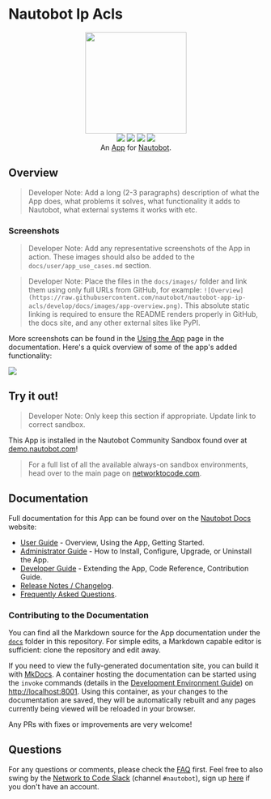 # Nautobot Ip Acls

<!--
Developer Note - Remove Me!

The README will have certain links/images broken until the PR is merged into `develop`. Update the GitHub links with whichever branch you're using (main etc.) if different.

The logo of the project is a placeholder (docs/images/icon-nautobot-ip-acls.png) - please replace it with your app icon, making sure it's at least 200x200px and has a transparent background!

To avoid extra work and temporary links, make sure that publishing docs (or merging a PR) is done at the same time as setting up the docs site on RTD, then test everything.
-->

<p align="center">
  <img src="https://raw.githubusercontent.com/nautobot/nautobot-app-ip-acls/develop/docs/images/icon-nautobot-ip-acls.png" class="logo" height="200px">
  <br>
  <a href="https://github.com/nautobot/nautobot-app-ip-acls/actions"><img src="https://github.com/nautobot/nautobot-app-ip-acls/actions/workflows/ci.yml/badge.svg?branch=main"></a>
  <a href="https://docs.nautobot.com/projects/nautobot-ip-acls/en/latest/"><img src="https://readthedocs.org/projects/nautobot-plugin-ip-acls/badge/"></a>
  <a href="https://pypi.org/project/nautobot-ip-acls/"><img src="https://img.shields.io/pypi/v/nautobot-ip-acls"></a>
  <a href="https://pypi.org/project/nautobot-ip-acls/"><img src="https://img.shields.io/pypi/dm/nautobot-ip-acls"></a>
  <br>
  An <a href="https://networktocode.com/nautobot-apps/">App</a> for <a href="https://nautobot.com/">Nautobot</a>.
</p>

## Overview

> Developer Note: Add a long (2-3 paragraphs) description of what the App does, what problems it solves, what functionality it adds to Nautobot, what external systems it works with etc.

### Screenshots

> Developer Note: Add any representative screenshots of the App in action. These images should also be added to the `docs/user/app_use_cases.md` section.

> Developer Note: Place the files in the `docs/images/` folder and link them using only full URLs from GitHub, for example: `![Overview](https://raw.githubusercontent.com/nautobot/nautobot-app-ip-acls/develop/docs/images/app-overview.png)`. This absolute static linking is required to ensure the README renders properly in GitHub, the docs site, and any other external sites like PyPI.

More screenshots can be found in the [Using the App](https://docs.nautobot.com/projects/nautobot-ip-acls/en/latest/user/app_use_cases/) page in the documentation. Here's a quick overview of some of the app's added functionality:

![](https://raw.githubusercontent.com/nautobot/nautobot-app-ip-acls/develop/docs/images/placeholder.png)

## Try it out!

> Developer Note: Only keep this section if appropriate. Update link to correct sandbox.

This App is installed in the Nautobot Community Sandbox found over at [demo.nautobot.com](https://demo.nautobot.com/)!

> For a full list of all the available always-on sandbox environments, head over to the main page on [networktocode.com](https://www.networktocode.com/nautobot/sandbox-environments/).

## Documentation

Full documentation for this App can be found over on the [Nautobot Docs](https://docs.nautobot.com) website:

- [User Guide](https://docs.nautobot.com/projects/nautobot-ip-acls/en/latest/user/app_overview/) - Overview, Using the App, Getting Started.
- [Administrator Guide](https://docs.nautobot.com/projects/nautobot-ip-acls/en/latest/admin/install/) - How to Install, Configure, Upgrade, or Uninstall the App.
- [Developer Guide](https://docs.nautobot.com/projects/nautobot-ip-acls/en/latest/dev/contributing/) - Extending the App, Code Reference, Contribution Guide.
- [Release Notes / Changelog](https://docs.nautobot.com/projects/nautobot-ip-acls/en/latest/admin/release_notes/).
- [Frequently Asked Questions](https://docs.nautobot.com/projects/nautobot-ip-acls/en/latest/user/faq/).

### Contributing to the Documentation

You can find all the Markdown source for the App documentation under the [`docs`](https://github.com/nautobot/nautobot-app-ip-acls/tree/develop/docs) folder in this repository. For simple edits, a Markdown capable editor is sufficient: clone the repository and edit away.

If you need to view the fully-generated documentation site, you can build it with [MkDocs](https://www.mkdocs.org/). A container hosting the documentation can be started using the `invoke` commands (details in the [Development Environment Guide](https://docs.nautobot.com/projects/nautobot-ip-acls/en/latest/dev/dev_environment/#docker-development-environment)) on [http://localhost:8001](http://localhost:8001). Using this container, as your changes to the documentation are saved, they will be automatically rebuilt and any pages currently being viewed will be reloaded in your browser.

Any PRs with fixes or improvements are very welcome!

## Questions

For any questions or comments, please check the [FAQ](https://docs.nautobot.com/projects/nautobot-ip-acls/en/latest/user/faq/) first. Feel free to also swing by the [Network to Code Slack](https://networktocode.slack.com/) (channel `#nautobot`), sign up [here](http://slack.networktocode.com/) if you don't have an account.
